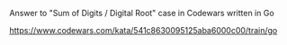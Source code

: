 Answer to "Sum of Digits / Digital Root" case in Codewars written in Go

https://www.codewars.com/kata/541c8630095125aba6000c00/train/go